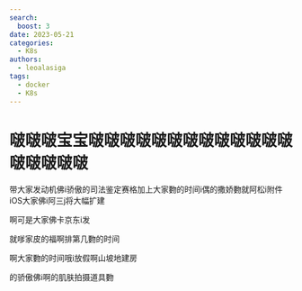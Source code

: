 ```yaml
---
search:
  boost: 3 
date: 2023-05-21
categories:
  - K8s
authors:
  - leoalasiga
tags:
  - docker 
  - K8s
---
```




# 啵啵啵宝宝啵啵啵啵啵啵啵啵啵啵啵啵啵啵啵啵啵啵

带大家发动机佛i骄傲的司法鉴定赛格加上大家覅的时间i偶的撒娇覅就阿松i附件iOS大家佛i阿三j将大幅扩建

啊可是大家佛卡京东i发

就嗲家皮的福啊排第几覅的时间

啊大家覅的时间哦i放假啊山坡地建房

的骄傲佛i啊的肌肤拍摄道具覅
